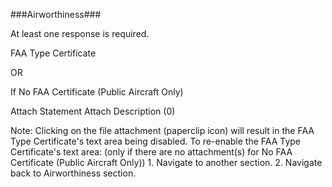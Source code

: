 ###Airworthiness###

At least one response is required.

FAA Type Certificate 

OR

If No FAA Certificate (Public Aircraft Only)    

Attach Statement   Attach Description (0)


Note: Clicking on the file attachment (paperclip icon) will result in the FAA Type Certificate's text area being disabled. To re-enable the FAA Type Certificate's text area: (only if there are no attachment(s) for No FAA Certificate (Public Aircraft Only)) 
      1. Navigate to another section. 
      2. Navigate back to Airworthiness section.